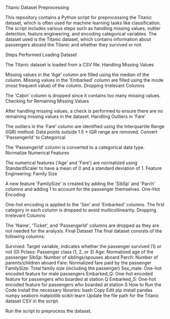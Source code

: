 Titanic Dataset Preprocessing

This repository contains a Python script for preprocessing the Titanic dataset, which is often used for machine learning tasks like classification. The script includes various steps such as handling missing values, outlier detection, feature engineering, and encoding categorical variables. The dataset used is the Titanic dataset, which contains information about passengers aboard the Titanic and whether they survived or not.

Steps Performed
Loading Dataset

The Titanic dataset is loaded from a CSV file.
Handling Missing Values

Missing values in the 'Age' column are filled using the median of the column.
Missing values in the 'Embarked' column are filled using the mode (most frequent value) of the column.
Dropping Irrelevant Columns

The 'Cabin' column is dropped since it contains too many missing values.
Checking for Remaining Missing Values

After handling missing values, a check is performed to ensure there are no remaining missing values in the dataset.
Handling Outliers in 'Fare'

The outliers in the 'Fare' column are identified using the Interquartile Range (IQR) method.
Data points outside 1.5 * IQR range are removed.
Convert 'PassengerId' to Categorical

The 'PassengerId' column is converted to a categorical data type.
Normalize Numerical Features

The numerical features ('Age' and 'Fare') are normalized using StandardScaler to have a mean of 0 and a standard deviation of 1.
Feature Engineering: Family Size

A new feature 'FamilySize' is created by adding the 'SibSp' and 'Parch' columns and adding 1 to account for the passenger themselves.
One-Hot Encoding

One-hot encoding is applied to the 'Sex' and 'Embarked' columns. The first category in each column is dropped to avoid multicollinearity.
Dropping Irrelevant Columns

The 'Name', 'Ticket', and 'PassengerId' columns are dropped as they are not needed for the analysis.
Final Dataset
The final dataset consists of the following columns:

Survived: Target variable, indicates whether the passenger survived (1) or not (0)
Pclass: Passenger class (1, 2, or 3)
Age: Normalized age of the passenger
SibSp: Number of siblings/spouses aboard
Parch: Number of parents/children aboard
Fare: Normalized fare paid by the passenger
FamilySize: Total family size (including the passenger)
Sex_male: One-hot encoded feature for male passengers
Embarked_Q: One-hot encoded feature for passengers who boarded at station Q
Embarked_S: One-hot encoded feature for passengers who boarded at station S
How to Run the Code
Install the necessary libraries:
bash
Copy
Edit
pip install pandas numpy seaborn matplotlib scikit-learn
Update the file path for the Titanic dataset CSV in the script.

Run the script to preprocess the dataset.
